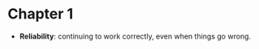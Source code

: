 <h1>Chapter 1</h1>
  <ul>
    <li><b>Reliability</b>: continuing to work correctly, even when things go wrong.</li>
  </ul>